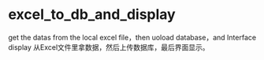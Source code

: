 # excel_to_db_and_display
get the datas from the local excel file，then uoload database，and Interface display 
从Excel文件里拿数据，然后上传数据库，最后界面显示。
